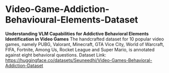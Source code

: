 # Video-Game-Addiction-Behavioural-Elements-Dataset
**Understanding VLM Capabilities for Addictive Behavioral Elements Identification in Video Games**
The handcrafted dataset for 10 popular video games, namely PUBG, Valorant, Minecraft, GTA Vice City, World of Warcraft, FIFA, Fortnite, Among Us, Rocket League and Super Mario, is annotated against eight behavioral questions. 
Dataset Link: https://huggingface.co/datasets/Seuneedhi/Video-Games-Behavioral-Addiction-Dataset

